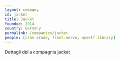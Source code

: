 ```yaml
---
layout: company
id: jacket
title: Jacket
founded: 2014
country: Germany
permalink: /companies/jacket
people: [cram.erode, front.nerve, myself.library]
---
```


Dettagli della compagnia jacket